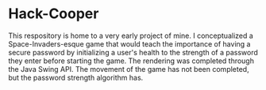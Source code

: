 # Hack-Cooper

This respository is home to a very early project of mine.
I conceptualized a Space-Invaders-esque game that would teach the importance of having a 
secure password by initializing a user's health to the strength of a password they
enter before starting the game. The rendering was completed through the Java Swing API.
The movement of the game has not been completed, but the password strength algorithm has.
